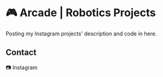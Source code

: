 # 🎮 Arcade | Robotics Projects
Posting my Instagram projects' description and code in here.

## Contact
📷 Instagram
